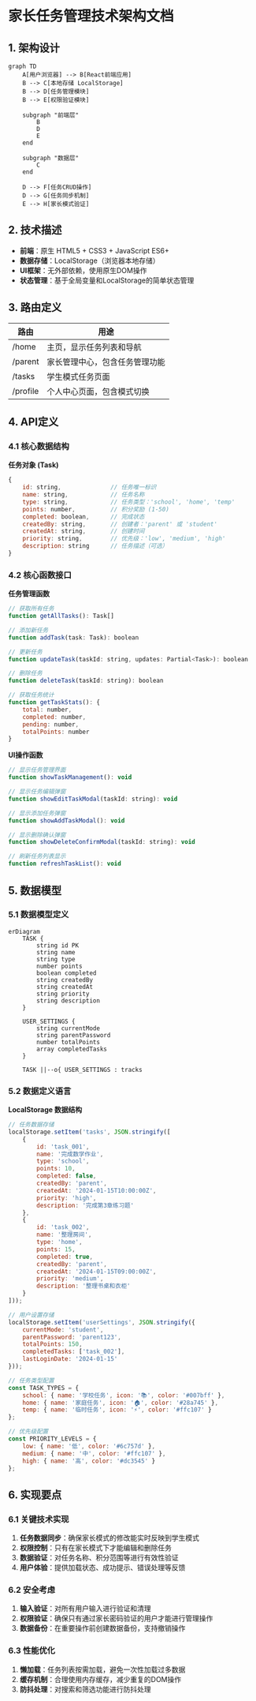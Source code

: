 # 家长任务管理技术架构文档

## 1. 架构设计

```mermaid
graph TD
    A[用户浏览器] --> B[React前端应用]
    B --> C[本地存储 LocalStorage]
    B --> D[任务管理模块]
    B --> E[权限验证模块]
    
    subgraph "前端层"
        B
        D
        E
    end
    
    subgraph "数据层"
        C
    end
    
    D --> F[任务CRUD操作]
    D --> G[任务同步机制]
    E --> H[家长模式验证]
```

## 2. 技术描述

- **前端**：原生 HTML5 + CSS3 + JavaScript ES6+
- **数据存储**：LocalStorage（浏览器本地存储）
- **UI框架**：无外部依赖，使用原生DOM操作
- **状态管理**：基于全局变量和LocalStorage的简单状态管理

## 3. 路由定义

| 路由 | 用途 |
|------|------|
| /home | 主页，显示任务列表和导航 |
| /parent | 家长管理中心，包含任务管理功能 |
| /tasks | 学生模式任务页面 |
| /profile | 个人中心页面，包含模式切换 |

## 4. API定义

### 4.1 核心数据结构

**任务对象 (Task)**
```javascript
{
    id: string,              // 任务唯一标识
    name: string,            // 任务名称
    type: string,            // 任务类型：'school', 'home', 'temp'
    points: number,          // 积分奖励 (1-50)
    completed: boolean,      // 完成状态
    createdBy: string,       // 创建者：'parent' 或 'student'
    createdAt: string,       // 创建时间
    priority: string,        // 优先级：'low', 'medium', 'high'
    description: string      // 任务描述（可选）
}
```

### 4.2 核心函数接口

**任务管理函数**
```javascript
// 获取所有任务
function getAllTasks(): Task[]

// 添加新任务
function addTask(task: Task): boolean

// 更新任务
function updateTask(taskId: string, updates: Partial<Task>): boolean

// 删除任务
function deleteTask(taskId: string): boolean

// 获取任务统计
function getTaskStats(): {
    total: number,
    completed: number,
    pending: number,
    totalPoints: number
}
```

**UI操作函数**
```javascript
// 显示任务管理界面
function showTaskManagement(): void

// 显示任务编辑弹窗
function showEditTaskModal(taskId: string): void

// 显示添加任务弹窗
function showAddTaskModal(): void

// 显示删除确认弹窗
function showDeleteConfirmModal(taskId: string): void

// 刷新任务列表显示
function refreshTaskList(): void
```

## 5. 数据模型

### 5.1 数据模型定义

```mermaid
erDiagram
    TASK {
        string id PK
        string name
        string type
        number points
        boolean completed
        string createdBy
        string createdAt
        string priority
        string description
    }
    
    USER_SETTINGS {
        string currentMode
        string parentPassword
        number totalPoints
        array completedTasks
    }
    
    TASK ||--o{ USER_SETTINGS : tracks
```

### 5.2 数据定义语言

**LocalStorage 数据结构**
```javascript
// 任务数据存储
localStorage.setItem('tasks', JSON.stringify([
    {
        id: 'task_001',
        name: '完成数学作业',
        type: 'school',
        points: 10,
        completed: false,
        createdBy: 'parent',
        createdAt: '2024-01-15T10:00:00Z',
        priority: 'high',
        description: '完成第3章练习题'
    },
    {
        id: 'task_002',
        name: '整理房间',
        type: 'home',
        points: 15,
        completed: true,
        createdBy: 'parent',
        createdAt: '2024-01-15T09:00:00Z',
        priority: 'medium',
        description: '整理书桌和衣柜'
    }
]));

// 用户设置存储
localStorage.setItem('userSettings', JSON.stringify({
    currentMode: 'student',
    parentPassword: 'parent123',
    totalPoints: 150,
    completedTasks: ['task_002'],
    lastLoginDate: '2024-01-15'
}));

// 任务类型配置
const TASK_TYPES = {
    school: { name: '学校任务', icon: '📚', color: '#007bff' },
    home: { name: '家庭任务', icon: '🏠', color: '#28a745' },
    temp: { name: '临时任务', icon: '⚡', color: '#ffc107' }
};

// 优先级配置
const PRIORITY_LEVELS = {
    low: { name: '低', color: '#6c757d' },
    medium: { name: '中', color: '#ffc107' },
    high: { name: '高', color: '#dc3545' }
};
```

## 6. 实现要点

### 6.1 关键技术实现

1. **任务数据同步**：确保家长模式的修改能实时反映到学生模式
2. **权限控制**：只有在家长模式下才能编辑和删除任务
3. **数据验证**：对任务名称、积分范围等进行有效性验证
4. **用户体验**：提供加载状态、成功提示、错误处理等反馈

### 6.2 安全考虑

1. **输入验证**：对所有用户输入进行验证和清理
2. **权限验证**：确保只有通过家长密码验证的用户才能进行管理操作
3. **数据备份**：在重要操作前创建数据备份，支持撤销操作

### 6.3 性能优化

1. **懒加载**：任务列表按需加载，避免一次性加载过多数据
2. **缓存机制**：合理使用内存缓存，减少重复的DOM操作
3. **防抖处理**：对搜索和筛选功能进行防抖处理